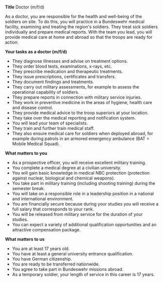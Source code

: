 **Title**
Doctor (m/f/d)

As a doctor, you are responsible for the health and well-being of the soldiers on site. To do this, you will practice in a Bundeswehr medical facility, examining and treating the region's soldiers. They treat sick soldiers individually and prepare medical reports. With the team you lead, you will provide medical care at home and abroad so that the troops are ready for action.

**Your tasks as a doctor (m/f/d)**

-	They diagnose illnesses and advise on treatment options.
-	They order blood tests, examinations, x-rays, etc.
-	They prescribe medication and therapeutic treatments.
-	They issue prescriptions, certificates and transfers.
-	They document findings and treatments.
-	They carry out military assessments, for example to assess the operational capability of soldiers.
-	They prepare reports in connection with military service injuries.
-	They work in preventive medicine in the areas of hygiene, health care and disease control.
-	They provide medical advice to the troop superiors at your location.
-	They take over the medical reporting and notification system.
-	You will lead your team of specialists.
-	They train and further train medical staff.
-	They also ensure medical care for soldiers when deployed abroad, for example during patrols in an armored emergency ambulance (BAT = Mobile Medical Squad).

**What matters to you**

-	As a prospective officer, you will receive excellent military training.
-	You complete a medical degree at a civilian university.
-	You will gain basic knowledge in medical NBC protection (protection against nuclear, biological and chemical weapons).
-	You take part in military training (including shooting training) during the semester break.
-	You will take on a responsible role in a leadership position in a national and international environment.
-	You are financially secure because during your studies you will receive a full salary that corresponds to your rank.
-	You will be released from military service for the duration of your studies.
-	You can expect a variety of additional qualification opportunities and an attractive compensation package.

**What matters to us**

-	You are at least 17 years old.
-	You have at least a general university entrance qualification.
-	You have German citizenship.
-	You are ready to be transferred nationwide.
-	You agree to take part in Bundeswehr missions abroad.
-	As a temporary soldier, your length of service in this career is 17 years.
